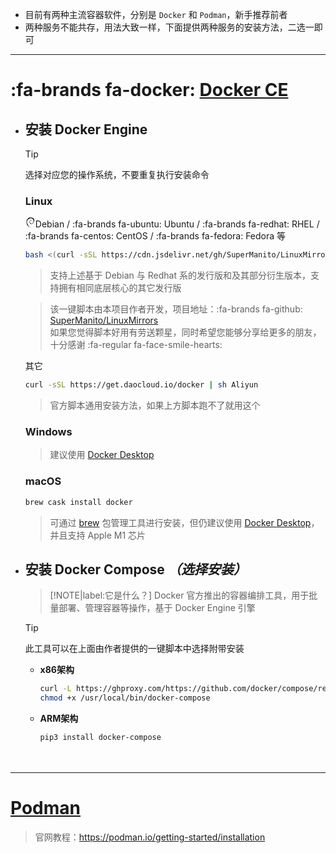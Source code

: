 - 目前有两种主流容器软件，分别是 `Docker` 和 `Podman`，新手推荐前者
- 两种服务不能共存，用法大致一样，下面提供两种服务的安装方法，二选一即可

***

# :fa-brands fa-docker:&nbsp;[Docker CE](https://docker.com) <!-- {docsify-ignore} -->

- ## 安装 Docker Engine

  > [!TIP]
  > 选择对应您的操作系统，不要重复执行安装命令

  <!-- tabs:start -->

  ### **<span class="tab-badge"><i class="fa-brands fa-linux"></i> Linux</span>**

  <svg t="1645311746981" class="icon" viewBox="0 0 1024 1024" version="1.1" xmlns="http://www.w3.org/2000/svg" p-id="1743" width="16" height="16"><path d="M826.423237 437.643154c0 25.493776-8.497925 42.489627-16.995851 63.73444L792.431535 509.875519c-12.746888 25.493776 0 12.746888-8.497925 33.991701-16.995851 16.995851-55.236515 50.987552-67.983402 55.236515-8.497925 0 4.248963-8.497925 8.497925-12.746888-25.493776 16.995851-21.244813 25.493776-59.485477 38.240664l0-4.248963c-93.477178 46.738589-225.195021-42.489627-225.195021-165.709544 0 8.497925-4.248963 4.248963-4.248963 8.497925-4.248963-63.73444 29.742739-123.219917 84.979253-148.713693C575.73444 284.680498 639.46888 293.178423 681.958506 331.419087c-21.244813-29.742739-63.73444-59.485477-114.721992-55.236515-50.987552 0-97.726141 33.991701-114.721992 67.983402C427.020747 361.161826 422.771784 407.900415 410.024896 416.39834c-16.995851 110.473029 29.742739 157.211618 101.975104 216.697095 12.746888 8.497925 4.248963 8.497925 4.248963 16.995851-25.493776-12.746888-46.738589-29.742739-63.73444-50.987552 8.497925 12.746888 21.244813 29.742739 33.991701 38.240664-21.244813-8.497925-55.236515-55.236515-63.73444-59.485477 38.240664 72.232365 161.460581 123.219917 225.195021 97.726141-29.742739 0-67.983402 0-101.975104-12.746888-12.746888-8.497925-33.991701-21.244813-29.742739-25.493776 84.979253 33.991701 178.456432 25.493776 250.688797-33.991701 21.244813-16.995851 38.240664-38.240664 46.738589-42.489627-8.497925 12.746888 0 8.497925-4.248963 16.995851 16.995851-29.742739-8.497925-12.746888 21.244813-55.236515l8.497925 12.746888c-4.248963-25.493776 29.742739-55.236515 29.742739-97.726141 8.497925-12.746888 8.497925 12.746888 0 42.489627 12.746888-29.742739 4.248963-38.240664 4.248963-63.73444 4.248963 8.497925 8.497925 16.995851 8.497925 25.493776C877.410788 420.647303 894.406639 399.40249 898.655602 382.406639c-4.248963 0-12.746888 12.746888-12.746888-21.244813 0-16.995851 4.248963-8.497925 4.248963-12.746888-4.248963 0-12.746888-12.746888-16.995851-38.240664 4.248963-4.248963 8.497925 12.746888 12.746888 12.746888-4.248963-16.995851-8.497925-33.991701-8.497925-46.738589-12.746888-29.742739-4.248963 4.248963-16.995851-12.746888-16.995851-46.738589 12.746888-12.746888 12.746888-33.991701 21.244813 33.991701 33.991701 84.979253 42.489627 106.224066-4.248963-25.493776-12.746888-50.987552-21.244813-76.481328 8.497925 4.248963-12.746888-50.987552 8.497925-16.995851-21.244813-80.73029-93.477178-152.962656-157.211618-186.954357C758.439834 67.983402 766.937759 76.481328 766.937759 80.73029c-33.991701-21.244813-25.493776-21.244813-29.742739-29.742739-25.493776-12.746888-29.742739 0-46.738589 0-50.987552-25.493776-59.485477-25.493776-106.224066-38.240664l0 8.497925c-33.991701-12.746888-38.240664 4.248963-72.232365 0-4.248963 0 12.746888-4.248963 21.244813-8.497925-29.742739 4.248963-29.742739-4.248963-59.485477 0 8.497925-4.248963 16.995851-8.497925 25.493776-12.746888-25.493776 0-63.73444 16.995851-50.987552 4.248963-42.489627 16.995851-118.970954 46.738589-157.211618 84.979253l0-8.497925c-21.244813 21.244813-84.979253 67.983402-89.228216 97.726141l-4.248963 0C180.580913 195.452282 176.33195 216.697095 167.834025 233.692946 155.087137 254.937759 146.589212 242.190871 150.838174 246.439834 125.344398 297.427386 112.59751 339.917012 99.850622 378.157676c8.497925 12.746888 0 72.232365 4.248963 118.970954-12.746888 233.692946 165.709544 463.136929 356.912863 514.124481 29.742739 8.497925 72.232365 8.497925 106.224066 12.746888-42.489627-12.746888-46.738589-8.497925-89.228216-21.244813-29.742739-12.746888-38.240664-29.742739-59.485477-46.738589l8.497925 12.746888c-42.489627-12.746888-25.493776-16.995851-59.485477-29.742739l8.497925-12.746888c-12.746888 0-33.991701-21.244813-42.489627-33.991701l-12.746888 0C308.049793 871.037344 299.551867 854.041494 299.551867 841.294606L295.302905 849.792531c-4.248963-8.497925-63.73444-80.73029-33.991701-63.73444-4.248963-4.248963-12.746888-8.497925-21.244813-25.493776l4.248963-8.497925c-12.746888-16.995851-25.493776-42.489627-25.493776-50.987552 8.497925 12.746888 12.746888 12.746888 16.995851 12.746888-38.240664-93.477178-38.240664-4.248963-67.983402-93.477178l4.248963 0c-4.248963-8.497925-8.497925-12.746888-12.746888-21.244813l4.248963-25.493776c-25.493776-29.742739-8.497925-131.717842-4.248963-186.954357 4.248963-21.244813 21.244813-46.738589 38.240664-84.979253l-8.497925 0c16.995851-29.742739 101.975104-123.219917 140.215768-118.970954 16.995851-21.244813-4.248963 0-8.497925-4.248963 42.489627-42.489627 55.236515-29.742739 80.73029-38.240664 29.742739-16.995851-25.493776 8.497925-12.746888-8.497925 50.987552-12.746888 38.240664-29.742739 101.975104-38.240664 8.497925 4.248963-16.995851 4.248963-21.244813 12.746888 42.489627-21.244813 135.966805-16.995851 195.452282 12.746888 67.983402 33.991701 148.713693 127.46888 152.962656 220.946058l4.248963 0c0 33.991701 4.248963 76.481328-8.497925 114.721992L826.423237 437.643154" p-id="1744" fill="var(--textColor)"></path></svg>Debian / :fa-brands fa-ubuntu: Ubuntu / :fa-brands fa-redhat: RHEL / :fa-brands fa-centos: CentOS / :fa-brands fa-fedora: Fedora 等
    ```bash
    bash <(curl -sSL https://cdn.jsdelivr.net/gh/SuperManito/LinuxMirrors@main/DockerInstallation.sh)
    ```
    > 支持上述基于 Debian 与 Redhat 系的发行版和及其部分衍生版本，支持拥有相同底层核心的其它发行版

    > 该一键脚本由本项目作者开发，项目地址：:fa-brands fa-github: [SuperManito/LinuxMirrors](https://github.com/SuperManito/LinuxMirrors)\
    > 如果您觉得脚本好用有劳送颗星，同时希望您能够分享给更多的朋友，十分感谢 :fa-regular fa-face-smile-hearts:
  
  其它
    ```bash
    curl -sSL https://get.daocloud.io/docker | sh Aliyun
    ```
    > 官方脚本通用安装方法，如果上方脚本跑不了就用这个

  ### **<span class="tab-badge"><i class="fa-brands fa-windows"></i> Windows**

  > 建议使用 [Docker Desktop](https://docs.docker.com/desktop/windows/install/)

  ### **<span class="tab-badge"><i class="fa-brands fa-apple"></i> macOS**

  ```bash
  brew cask install docker
  ```
  > 可通过 [brew](https://github.com/Homebrew/brew) 包管理工具进行安装，但仍建议使用 [Docker Desktop](https://docs.docker.com/desktop/mac/install)，并且支持 Apple M1 芯片

  <!-- tabs:end -->

- ## 安装 Docker Compose _（选择安装）_

  > [!NOTE|label:它是什么？]
  > Docker 官方推出的容器编排工具，用于批量部署、管理容器等操作，基于 Docker Engine 引擎

  > [!TIP]
  > 此工具可以在上面由作者提供的一键脚本中选择附带安装

  - __x86架构__
    ```bash
    curl -L https://ghproxy.com/https://github.com/docker/compose/releases/download/1.29.2/docker-compose-Linux-x86_64 -o /usr/local/bin/docker-compose
    chmod +x /usr/local/bin/docker-compose
    ```

  - __ARM架构__
    ```bash
    pip3 install docker-compose
    ```

ㅤ

***

# [Podman](https://podman.io) <!-- {docsify-ignore} -->
> 官网教程：https://podman.io/getting-started/installation